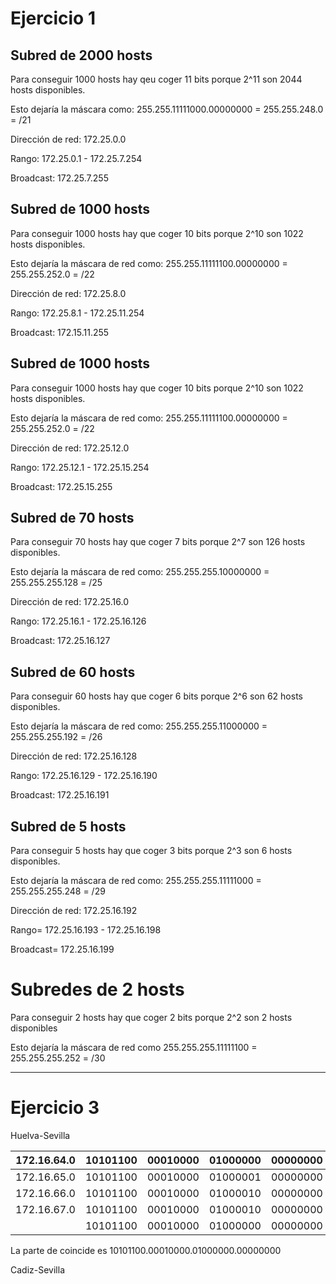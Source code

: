 # Ejercicio 1

## Subred de 2000 hosts

Para conseguir 1000 hosts hay qeu coger 11 bits porque 2^11 son 2044 hosts disponibles.

Esto dejaría la máscara como: 255.255.11111000.00000000 = 255.255.248.0 = /21

Dirección de red: 172.25.0.0

Rango: 172.25.0.1 - 172.25.7.254

Broadcast: 172.25.7.255

## Subred de 1000 hosts

Para conseguir 1000 hosts hay que coger 10 bits porque 2^10 son 1022 hosts disponibles.

Esto dejaría la máscara de red como: 255.255.11111100.00000000 = 255.255.252.0 = /22

Dirección de red: 172.25.8.0

Rango: 172.25.8.1 - 172.25.11.254

Broadcast: 172.15.11.255

## Subred de 1000 hosts

Para conseguir 1000 hosts hay que coger 10 bits porque 2^10 son 1022 hosts disponibles.

Esto dejaría la máscara de red como: 255.255.11111100.00000000 = 255.255.252.0 = /22

Dirección de red: 172.25.12.0

Rango: 172.25.12.1 - 172.25.15.254

Broadcast: 172.25.15.255

## Subred de 70 hosts

Para conseguir 70 hosts hay que coger 7 bits porque 2^7 son 126 hosts disponibles.

Esto dejaría la máscara de red como: 255.255.255.10000000 = 255.255.255.128 = /25

Dirección de red: 172.25.16.0

Rango: 172.25.16.1 - 172.25.16.126

Broadcast: 172.25.16.127

## Subred de 60 hosts

Para conseguir 60 hosts hay que coger 6 bits porque 2^6 son 62 hosts disponibles.

Esto dejaría la máscara de red como: 255.255.255.11000000 = 255.255.255.192 = /26

Dirección de red: 172.25.16.128

Rango: 172.25.16.129 - 172.25.16.190

Broadcast: 172.25.16.191

## Subred de 5 hosts

Para conseguir 5 hosts hay que coger 3 bits porque 2^3 son 6 hosts disponibles.

Esto dejaría la máscara de red como: 255.255.255.11111000 = 255.255.255.248 = /29

Dirección de red: 172.25.16.192

Rango= 172.25.16.193 - 172.25.16.198

Broadcast= 172.25.16.199

# Subredes de 2 hosts

Para conseguir 2 hosts hay que coger 2 bits porque 2^2 son 2 hosts disponibles

Esto dejaría la máscara de red como 255.255.255.11111100 = 255.255.255.252 = /30



---

# Ejercicio 3

Huelva-Sevilla

| 172.16.64.0 | 10101100 | 00010000 | 01000000 | 00000000 |
|-------------|----------|----------|----------|----------|
| 172.16.65.0 | 10101100 | 00010000 | 01000001 | 00000000 |
| 172.16.66.0 | 10101100 | 00010000 | 01000010 | 00000000 |
| 172.16.67.0 | 10101100 | 00010000 | 01000010 | 00000000 |
|             | 10101100 | 00010000 | 01000000 | 00000000 |

La parte de coincide es 10101100.00010000.01000000.00000000

Cadiz-Sevilla


